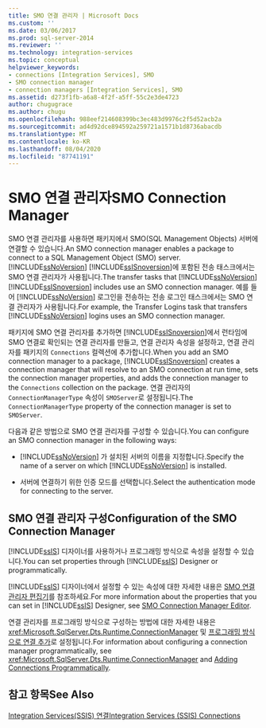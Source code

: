 ```yaml
---
title: SMO 연결 관리자 | Microsoft Docs
ms.custom: ''
ms.date: 03/06/2017
ms.prod: sql-server-2014
ms.reviewer: ''
ms.technology: integration-services
ms.topic: conceptual
helpviewer_keywords:
- connections [Integration Services], SMO
- SMO connection manager
- connection managers [Integration Services], SMO
ms.assetid: d273f1fb-a6a8-4f2f-a5ff-55c2e3de4723
author: chugugrace
ms.author: chugu
ms.openlocfilehash: 988eef214608399bc3ec483d9976c2f5d52acb2a
ms.sourcegitcommit: ad4d92dce894592a259721a1571b1d8736abacdb
ms.translationtype: MT
ms.contentlocale: ko-KR
ms.lasthandoff: 08/04/2020
ms.locfileid: "87741191"
---
```

# <a name="smo-connection-manager"></a><span data-ttu-id="00f23-102">SMO 연결 관리자</span><span class="sxs-lookup"><span data-stu-id="00f23-102">SMO Connection Manager</span></span>
  <span data-ttu-id="00f23-103">SMO 연결 관리자를 사용하면 패키지에서 SMO(SQL Management Objects) 서버에 연결할 수 있습니다.</span><span class="sxs-lookup"><span data-stu-id="00f23-103">An SMO connection manager enables a package to connect to a SQL Management Object (SMO) server.</span></span> <span data-ttu-id="00f23-104">[!INCLUDE[ssNoVersion](../../includes/ssnoversion-md.md)] [!INCLUDE[ssISnoversion](../../includes/ssisnoversion-md.md)]에 포함된 전송 태스크에서는 SMO 연결 관리자가 사용됩니다.</span><span class="sxs-lookup"><span data-stu-id="00f23-104">The transfer tasks that [!INCLUDE[ssNoVersion](../../includes/ssnoversion-md.md)] [!INCLUDE[ssISnoversion](../../includes/ssisnoversion-md.md)] includes use an SMO connection manager.</span></span> <span data-ttu-id="00f23-105">예를 들어 [!INCLUDE[ssNoVersion](../../includes/ssnoversion-md.md)] 로그인을 전송하는 전송 로그인 태스크에서는 SMO 연결 관리자가 사용됩니다.</span><span class="sxs-lookup"><span data-stu-id="00f23-105">For example, the Transfer Logins task that transfers [!INCLUDE[ssNoVersion](../../includes/ssnoversion-md.md)] logins uses an SMO connection manager.</span></span>  
  
 <span data-ttu-id="00f23-106">패키지에 SMO 연결 관리자를 추가하면 [!INCLUDE[ssISnoversion](../../includes/ssisnoversion-md.md)]에서 런타임에 SMO 연결로 확인되는 연결 관리자를 만들고, 연결 관리자 속성을 설정하고, 연결 관리자를 패키지의 `Connections` 컬렉션에 추가합니다.</span><span class="sxs-lookup"><span data-stu-id="00f23-106">When you add an SMO connection manager to a package, [!INCLUDE[ssISnoversion](../../includes/ssisnoversion-md.md)] creates a connection manager that will resolve to an SMO connection at run time, sets the connection manager properties, and adds the connection manager to the `Connections` collection on the package.</span></span> <span data-ttu-id="00f23-107">연결 관리자의 `ConnectionManagerType` 속성이 `SMOServer`로 설정됩니다.</span><span class="sxs-lookup"><span data-stu-id="00f23-107">The `ConnectionManagerType` property of the connection manager is set to `SMOServer`.</span></span>  
  
 <span data-ttu-id="00f23-108">다음과 같은 방법으로 SMO 연결 관리자를 구성할 수 있습니다.</span><span class="sxs-lookup"><span data-stu-id="00f23-108">You can configure an SMO connection manager in the following ways:</span></span>  
  
-   <span data-ttu-id="00f23-109">[!INCLUDE[ssNoVersion](../../includes/ssnoversion-md.md)] 가 설치된 서버의 이름을 지정합니다.</span><span class="sxs-lookup"><span data-stu-id="00f23-109">Specify the name of a server on which [!INCLUDE[ssNoVersion](../../includes/ssnoversion-md.md)] is installed.</span></span>  
  
-   <span data-ttu-id="00f23-110">서버에 연결하기 위한 인증 모드를 선택합니다.</span><span class="sxs-lookup"><span data-stu-id="00f23-110">Select the authentication mode for connecting to the server.</span></span>  
  
## <a name="configuration-of-the-smo-connection-manager"></a><span data-ttu-id="00f23-111">SMO 연결 관리자 구성</span><span class="sxs-lookup"><span data-stu-id="00f23-111">Configuration of the SMO Connection Manager</span></span>  
 <span data-ttu-id="00f23-112">[!INCLUDE[ssIS](../../includes/ssis-md.md)] 디자이너를 사용하거나 프로그래밍 방식으로 속성을 설정할 수 있습니다.</span><span class="sxs-lookup"><span data-stu-id="00f23-112">You can set properties through [!INCLUDE[ssIS](../../includes/ssis-md.md)] Designer or programmatically.</span></span>  
  
 <span data-ttu-id="00f23-113">[!INCLUDE[ssIS](../../includes/ssis-md.md)] 디자이너에서 설정할 수 있는 속성에 대한 자세한 내용은 [SMO 연결 관리자 편집기](../smo-connection-manager-editor.md)를 참조하세요.</span><span class="sxs-lookup"><span data-stu-id="00f23-113">For more information about the properties that you can set in [!INCLUDE[ssIS](../../includes/ssis-md.md)] Designer, see [SMO Connection Manager Editor](../smo-connection-manager-editor.md).</span></span>  
  
 <span data-ttu-id="00f23-114">연결 관리자를 프로그래밍 방식으로 구성하는 방법에 대한 자세한 내용은 <xref:Microsoft.SqlServer.Dts.Runtime.ConnectionManager> 및 [프로그래밍 방식으로 연결 추가](../building-packages-programmatically/adding-connections-programmatically.md)로 설정됩니다.</span><span class="sxs-lookup"><span data-stu-id="00f23-114">For information about configuring a connection manager programmatically, see <xref:Microsoft.SqlServer.Dts.Runtime.ConnectionManager> and [Adding Connections Programmatically](../building-packages-programmatically/adding-connections-programmatically.md).</span></span>  
  
## <a name="see-also"></a><span data-ttu-id="00f23-115">참고 항목</span><span class="sxs-lookup"><span data-stu-id="00f23-115">See Also</span></span>  
 [<span data-ttu-id="00f23-116">Integration Services&#40;SSIS&#41; 연결</span><span class="sxs-lookup"><span data-stu-id="00f23-116">Integration Services &#40;SSIS&#41; Connections</span></span>](integration-services-ssis-connections.md)  
  
  

